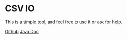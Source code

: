 # CSV IO
This is a simple tool, and feel free to use it or ask for help.

[Github](https://github.com/Raymond-Weng/CSV-IO)
[Java Doc](https://raymond-weng.github.io/CSV-IO/JavaDoc/)